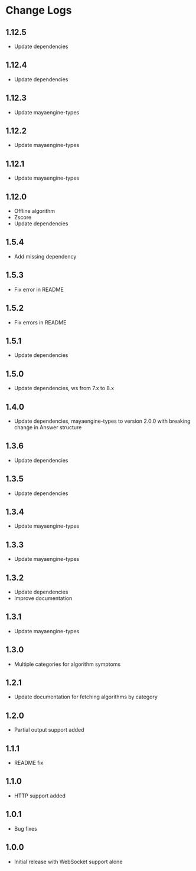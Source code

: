 # Change Logs

## 1.12.5

- Update dependencies

## 1.12.4

- Update dependencies

## 1.12.3

- Update mayaengine-types

## 1.12.2

- Update mayaengine-types

## 1.12.1

- Update mayaengine-types

## 1.12.0

- Offline algorithm
- Zscore
- Update dependencies

## 1.5.4

- Add missing dependency

## 1.5.3

- Fix error in README

## 1.5.2

- Fix errors in README

## 1.5.1

- Update dependencies

## 1.5.0

- Update dependencies, ws from 7.x to 8.x

## 1.4.0

- Update dependencies, mayaengine-types to version 2.0.0 with breaking change in Answer structure

## 1.3.6

- Update dependencies

## 1.3.5

- Update dependencies

## 1.3.4

- Update mayaengine-types

## 1.3.3

- Update mayaengine-types

## 1.3.2

- Update dependencies
- Improve documentation

## 1.3.1

- Update mayaengine-types

## 1.3.0

- Multiple categories for algorithm symptoms

## 1.2.1

- Update documentation for fetching algorithms by category

## 1.2.0

- Partial output support added

## 1.1.1

- README fix

## 1.1.0

- HTTP support added

## 1.0.1

- Bug fixes

## 1.0.0

- Initial release with WebSocket support alone
